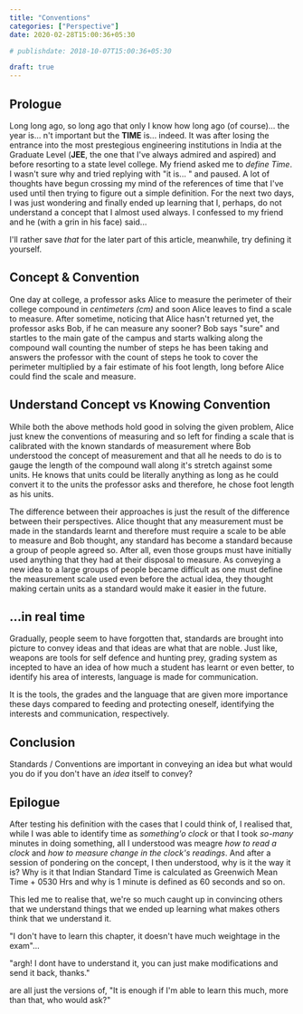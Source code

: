 ```yaml
---
title: "Conventions"
categories: ["Perspective"]
date: 2020-02-28T15:00:36+05:30

# publishdate: 2018-10-07T15:00:36+05:30

draft: true
---
```


## Prologue

Long long ago, so long ago that only I know how long ago (of course)... the year is... n't important but the __TIME__ is... indeed. It was after losing the entrance into the most prestegious engineering institutions in India at the Graduate Level (__JEE__, the one that I've always admired and aspired) and before resorting to a state level college. My friend asked me to _define Time_. I wasn't sure why and tried replying with "it is... " and paused. A lot of thoughts have begun crossing my mind of the references of time that I've used until then trying to figure out a simple definition. For the next two days, I was just wondering and finally ended up learning that I, perhaps, do not understand a concept that I almost used always. I confessed to my friend and he (with a grin in his face) said... 

I'll rather save _that_ for the later part of this article, meanwhile, try defining it yourself.

<!-- The two years before the above exam, let's call it "pre-college", one of my lecturers used to say, "One needs an _interrogative approach_ towards solving the problems precisely in the JEE". I tried to adapt that style of solving problems until then but it always happened explicitly, like I used to force myself to take that approach but when my friend gave his definition of time, I immediately started applying it to real-time scenarios and testing it and that "Interrogative Approach" became more implicit.-->

## Concept & Convention

One day at college, a professor asks Alice to measure the perimeter of their college compound in _centimeters (cm)_ and soon Alice leaves to find a scale to measure. After sometime, noticing that Alice hasn't returned yet, the professor asks Bob, if he can measure any sooner? Bob says "sure" and startles to the main gate of the campus and starts walking along the compound wall counting the number of steps he has been taking and answers the professor with the count of steps he took to cover the perimeter multiplied by a fair estimate of his foot length, long before Alice could find the scale and measure.

## Understand Concept vs Knowing Convention

While both the above methods hold good in solving the given problem, Alice just knew the conventions of measuring and so left for finding a scale that is calibrated with the known standards of measurement where Bob understood the concept of measurement and that all he needs to do is to gauge the length of the compound wall along it's stretch against some units. He knows that units could be literally anything as long as he could convert it to the units the professor asks and therefore, he chose foot length as his units.

The difference between their approaches is just the result of the difference between their perspectives. Alice thought that any measurement must be made in the standards learnt and therefore must require a scale to be able to measure and Bob thought, any standard has become a standard because a group of people agreed so. After all, even those groups must have initially used anything that they had at their disposal to measure. As conveying a new idea to a large groups of people became difficult as one must define the measurement scale used even before the actual idea, they thought making certain units as a standard would make it easier in the future.

## ...in real time

Gradually, people seem to have forgotten that, standards are brought into picture to convey ideas and that ideas are what that are noble. Just like, weapons are tools for self defence and hunting prey, grading system as incepted to have an idea of how much a student has learnt or even better, to identify his area of interests, language is made for communication.

It is the tools, the grades and the language that are given more importance these days compared to feeding and protecting oneself, identifying the interests and communication, respectively.

## Conclusion

Standards / Conventions are important in conveying an idea but what would you do if you don't have an _idea_ itself to convey?

## Epilogue

After testing his definition with the cases that I could think of, I realised that, while I was able to identify time as _something'o clock_ or that I took _so-many_ minutes in doing something, all I understood was meagre _how to read a clock_ and _how to measure change in the clock's readings_. And after a session of pondering on the concept, I then understood, why is it the way it is? Why is it that Indian Standard Time is calculated as Greenwich Mean Time + 0530 Hrs and why is 1 minute is defined as 60 seconds and so on.

This led me to realise that, we're so much caught up in convincing others that we understand things that we ended up learning what makes others think that we understand it.

"I don't have to learn this chapter, it doesn't have much weightage in the exam"... 

"argh! I dont have to understand it, you can just make modifications and send it back, thanks."

are all just the versions of, "It is enough if I'm able to learn this much, more than that, who would ask?"

